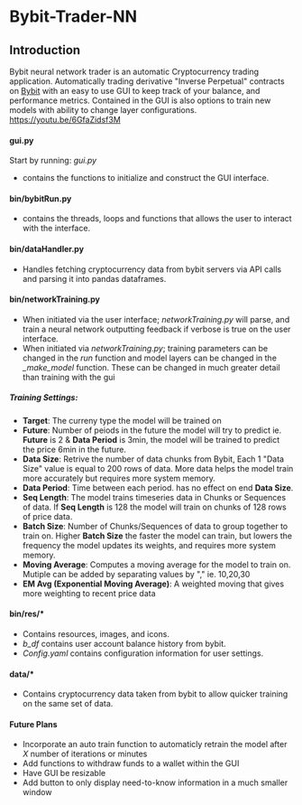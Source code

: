 # Bybit-Trader-NN

## Introduction

Bybit neural network trader is an automatic Cryptocurrency trading application. Automatically trading derivative "Inverse Perpetual" contracts on [Bybit](https://www.bybit.com/en-US/) with an easy to use GUI to keep track of your balance, and performance metrics.
Contained in the GUI is also options to train new models with ability to change layer configurations.
https://youtu.be/6GfaZidsf3M


#### gui.py

Start by running: *gui.py*
- contains the functions to initialize and construct the GUI interface.

#### bin/bybitRun.py

- contains the threads, loops and functions that allows the user to interact with the interface.

#### bin/dataHandler.py

- Handles fetching cryptocurrency data from bybit servers via API calls and parsing it into pandas dataframes.

#### bin/networkTraining.py

- When initiated via the user interface; *networkTraining.py* will parse, and train a neural network outputting feedback if verbose is true on the user interface.
- When initiated via *networkTraining.py*; training parameters can be changed in the *run* function and model layers can be changed in the *_make_model* function. These can be changed in much greater detail than training with the gui

##### Training Settings:
- **Target**: The curreny type the model will be trained on
- **Future**: Number of peiods in the future the model will try to predict ie. **Future** is 2 & **Data Period** is 3min, the model will be trained to predict the price 6min in the future.
- **Data Size**: Retrive the number of data chunks from Bybit, Each  1 "Data Size" value is equal to 200 rows of data. More data helps the model train more accurately but requires more system memory.
- **Data Period**: Time between each period. has no effect on end **Data Size**.
- **Seq Length**: The model trains timeseries data in Chunks or Sequences of data. If **Seq Length** is 128 the model will train on chunks of 128 rows of price data.
- **Batch Size**: Number of Chunks/Sequences of data to group together to train on. Higher **Batch Size** the faster the model can train, but lowers the frequency the model updates its weights, and requires more system memory.
- **Moving Average**: Computes a moving average for the model to train on. Mutiple can be added by separating values by "," ie. 10,20,30
- **EM Avg (Exponential Moving Average)**: A weighted moving that gives more weighting to recent price data

#### bin/res/*

- Contains resources, images, and icons.
- *b_df* contains user account balance history from bybit.
- *Config.yaml* contains configuration information for user settings.

#### data/*

- Contains cryptocurrency data taken from bybit to allow quicker training on the same set of data.


#### Future Plans

- Incorporate an auto train function to automaticly retrain the model after *X* number of iterations or minutes
- Add functions to withdraw funds to a wallet within the GUI
- Have GUI be resizable
- Add button to only display need-to-know information in a much smaller window 

